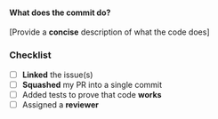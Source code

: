 #### What does the commit do? 
[Provide a **concise** description of what the code does]

### Checklist
- [ ] **Linked** the issue(s)
- [ ] **Squashed** my PR into a single commit
- [ ] Added tests to prove that code **works**
- [ ] Assigned a **reviewer**
